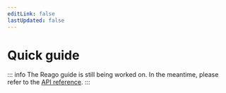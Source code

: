 ```yaml
---
editLink: false
lastUpdated: false
---
```


# Quick guide

::: info
The Reago guide is still being worked on. In the meantime, please refer to the
[API reference](/api/).
:::

